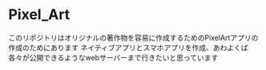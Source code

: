 # Pixel_Art

このリポジトリはオリジナルの著作物を容易に作成するためのPixelArtアプリの作成のためにあります
ネイティブアプリとスマホアプリを作成、あわよくば各々が公開できるようなwebサーバーまで行きたいと思っています
